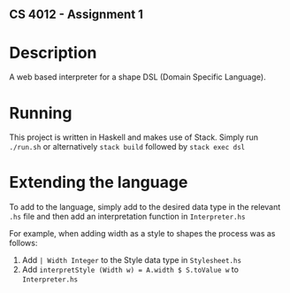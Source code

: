 ## CS 4012 - Assignment 1

# Description
A web based interpreter for a shape DSL (Domain Specific Language).

# Running
This project is written in Haskell and makes use of Stack. Simply run `./run.sh` or alternatively `stack build` followed by `stack exec dsl`

# Extending the language
To add to the language, simply add to the desired data type in the relevant `.hs` file and then add an interpretation function in `Interpreter.hs`

For example, when adding width as a style to shapes the process was as follows:
1. Add ```| Width Integer``` to the Style data type in `Stylesheet.hs`
2. Add ```interpretStyle (Width w) = A.width $ S.toValue w``` to `Interpreter.hs`
